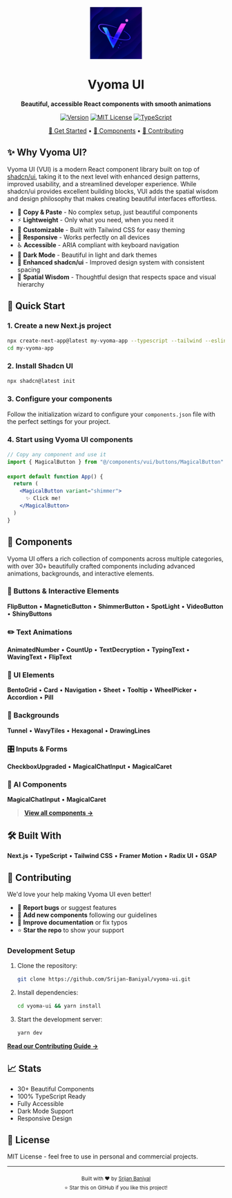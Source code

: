 <div align="center">
  <img src="public/VyomaUI.svg" alt="Vyoma UI" width="120" height="120" />
  
  # Vyoma UI
  
  **Beautiful, accessible React components with smooth animations**

  [![Version](https://img.shields.io/badge/Version-1.3.2-brightgreen?style=flat-square)](https://github.com/srijanbaniyal/vyoma-ui/releases)
  [![MIT License](https://img.shields.io/badge/License-MIT-green?style=flat-square)](LICENSE)
  [![TypeScript](https://img.shields.io/badge/TypeScript-Ready-blue?style=flat-square)](https://www.typescriptlang.org/)

  [🚀 Get Started](#-quick-start) • [📖 Components](#-components) • [🤝 Contributing](#-contributing)
</div>

## ✨ Why Vyoma UI?

Vyoma UI (VUI) is a modern React component library built on top of [shadcn/ui](https://ui.shadcn.com/), taking it to the next level with enhanced design patterns, improved usability, and a streamlined developer experience. While shadcn/ui provides excellent building blocks, VUI adds the spatial wisdom and design philosophy that makes creating beautiful interfaces effortless.

- 🎯 **Copy & Paste** - No complex setup, just beautiful components
- ⚡ **Lightweight** - Only what you need, when you need it
- 🎨 **Customizable** - Built with Tailwind CSS for easy theming
- 📱 **Responsive** - Works perfectly on all devices
- ♿ **Accessible** - ARIA compliant with keyboard navigation
- 🌙 **Dark Mode** - Beautiful in light and dark themes
- 🚀 **Enhanced shadcn/ui** - Improved design system with consistent spacing
- 🧠 **Spatial Wisdom** - Thoughtful design that respects space and visual hierarchy

## 🚀 Quick Start

### 1. Create a new Next.js project

```bash
npx create-next-app@latest my-vyoma-app --typescript --tailwind --eslint
cd my-vyoma-app
```

### 2. Install Shadcn UI

```bash
npx shadcn@latest init
```

### 3. Configure your components

Follow the initialization wizard to configure your `components.json` file with the perfect settings for your project.

### 4. Start using Vyoma UI components

```jsx
// Copy any component and use it
import { MagicalButton } from "@/components/vui/buttons/MagicalButton"

export default function App() {
  return (
    <MagicalButton variant="shimmer">
      ✨ Click me!
    </MagicalButton>
  )
}
```

## 🎨 Components

Vyoma UI offers a rich collection of components across multiple categories, with over 30+ beautifully crafted components including advanced animations, backgrounds, and interactive elements.

### 🔘 Buttons & Interactive Elements

**FlipButton** • **MagneticButton** • **ShimmerButton** • **SpotLight** • **VideoButton** • **ShinyButtons**

### ✏️ Text Animations  

**AnimatedNumber** • **CountUp** • **TextDecryption** • **TypingText** • **WavingText** • **FlipText**

### 🧩 UI Elements

**BentoGrid** • **Card** • **Navigation** • **Sheet** • **Tooltip** • **WheelPicker** • **Accordion** • **Pill**

### 🌊 Backgrounds

**Tunnel** • **WavyTiles** • **Hexagonal** • **DrawingLines**

### 🎛️ Inputs & Forms

**CheckboxUpgraded** • **MagicalChatInput** • **MagicalCaret**

### 🤖 AI Components

**MagicalChatInput** • **MagicalCaret**

> **[View all components →](http://localhost:3000/showcase)**

## 🛠️ Built With

**Next.js** • **TypeScript** • **Tailwind CSS** • **Framer Motion** • **Radix UI** • **GSAP**

## 🤝 Contributing

We'd love your help making Vyoma UI even better!

- 🐛 **Report bugs** or suggest features
- 🎨 **Add new components** following our guidelines  
- 📝 **Improve documentation** or fix typos
- ⭐ **Star the repo** to show your support

### Development Setup

1. Clone the repository:
   ```bash
   git clone https://github.com/Srijan-Baniyal/vyoma-ui.git
   ```

2. Install dependencies:
   ```bash
   cd vyoma-ui && yarn install
   ```

3. Start the development server:
   ```bash
   yarn dev
   ```

**[Read our Contributing Guide →](CONTRIBUTING.md)**

## 📈 Stats

- 30+ Beautiful Components
- 100% TypeScript Ready
- Fully Accessible
- Dark Mode Support
- Responsive Design

## 📄 License

MIT License - feel free to use in personal and commercial projects.

---

<div align="center">
  <sub>Built with ❤️ by <a href="https://srijanbaniyal.com">Srijan Baniyal</a></sub>
  <br />
  <sub>⭐ Star this on GitHub if you like this project!</sub>
</div>